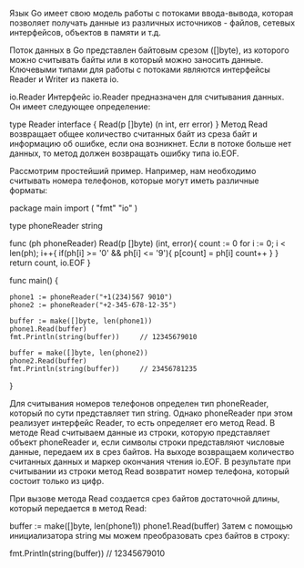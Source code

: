 Язык Go имеет свою модель работы с потоками ввода-вывода, которая позволяет получать данные из различных источников - файлов, сетевых интерфейсов, объектов в памяти и т.д.

Поток данных в Go представлен байтовым срезом ([]byte), из которого можно считывать байты или в который можно заносить данные. Ключевыми типами для работы с потоками являются интерфейсы Reader и Writer из пакета io.

io.Reader
Интерфейс io.Reader предназначен для считывания данных. Он имеет следующее определение:


type Reader interface { 
    Read(p []byte) (n int, err error) 
}
Метод Read возвращает общее количество считанных байт из среза байт и информацию об ошибке, если она возникнет. Если в потоке больше нет данных, то метод должен возвращать ошибку типа io.EOF.

Рассмотрим простейший пример. Например, нам необходимо считывать номера телефонов, которые могут иметь различные форматы:

package main
import (
"fmt"
"io"
)
 
type phoneReader string
 
func (ph phoneReader) Read(p []byte) (int, error){
    count := 0
    for i := 0; i < len(ph); i++{
        if(ph[i] >= '0' && ph[i] <= '9'){
            p[count] = ph[i]
            count++
        }
    }
    return count, io.EOF
}

func main() {

    phone1 := phoneReader("+1(234)567 9010")
    phone2 := phoneReader("+2-345-678-12-35")
     
    buffer := make([]byte, len(phone1))
    phone1.Read(buffer)
    fmt.Println(string(buffer))     // 12345679010
     
    buffer = make([]byte, len(phone2))
    phone2.Read(buffer)
    fmt.Println(string(buffer))     // 23456781235
}

Для считывания номеров телефонов определен тип phoneReader, который по сути представляет тип string. Однако phoneReader при этом реализует интерфейс Reader, то есть определяет его метод Read. В методе Read считываем данные из строки, которую представляет объект phoneReader и, если символы строки представляют числовые данные, передаем их в срез байтов. На выходе возвращаем количество считанных данных и маркер окончания чтения io.EOF. В результате при считывании из строки метод Read возвратит номер телефона, который состоит только из цифр.

При вызове метода Read создается срез байтов достаточной длины, который передается в метод Read:

buffer := make([]byte, len(phone1))
phone1.Read(buffer)
Затем с помощью инициализатора string мы можем преобразовать срез байтов в строку:

fmt.Println(string(buffer))		// 12345679010
